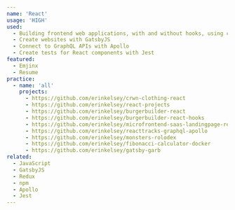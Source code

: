 ```yaml
---
name: 'React'
usage: 'HIGH'
used:
  - Building frontend web applications, with and without hooks, using common packages, such as react-router and react-redux
  - Create websites with GatsbyJS
  - Connect to GraphQL APIs with Apollo
  - Create tests for React components with Jest
featured:
  - Emjinx
  - Resume
practice:
  - name: 'all'
    projects:
      - https://github.com/erinkelsey/crwn-clothing-react
      - https://github.com/erinkelsey/react-projects
      - https://github.com/erinkelsey/burgerbuilder-react
      - https://github.com/erinkelsey/burgerbuilder-react-hooks
      - https://github.com/erinkelsey/microfrontend-saas-landingpage-react-vue
      - https://github.com/erinkelsey/reacttracks-graphql-apollo
      - https://github.com/erinkelsey/monsters-rolodex
      - https://github.com/erinkelsey/fibonacci-calculator-docker
      - https://github.com/erinkelsey/gatsby-garb
related:
  - JavaScript
  - GatsbyJS
  - Redux
  - npm
  - Apollo
  - Jest
---
```

